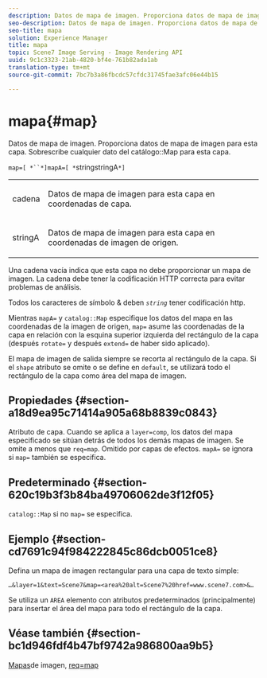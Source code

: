 ```yaml
---
description: Datos de mapa de imagen. Proporciona datos de mapa de imagen para esta capa. Sobrescribe cualquier dato del mapa del catálogo para esta capa.
seo-description: Datos de mapa de imagen. Proporciona datos de mapa de imagen para esta capa. Sobrescribe cualquier dato del mapa del catálogo para esta capa.
seo-title: mapa
solution: Experience Manager
title: mapa
topic: Scene7 Image Serving - Image Rendering API
uuid: 9c1c3323-21ab-4820-bf4e-761b82ada1ab
translation-type: tm+mt
source-git-commit: 7bc7b3a86fbcdc57cfdc31745fae3afc06e44b15

---
```



# mapa{#map}

Datos de mapa de imagen. Proporciona datos de mapa de imagen para esta capa. Sobrescribe cualquier dato del catálogo::Map para esta capa.

`map=[ *``*]mapA=[ *`stringstringA`*]`

<table id="simpletable_2E32B25D5F6246A18A8AF817903877ED"> 
 <tr class="strow"> 
  <td class="stentry"> <p><span class="codeph"> <span class="varname"> cadena</span></span> </p></td> 
  <td class="stentry"> <p>Datos de mapa de imagen para esta capa en coordenadas de capa. </p></td> 
 </tr> 
 <tr class="strow"> 
  <td class="stentry"> <p><span class="codeph"> <span class="varname"> stringA</span></span> </p></td> 
  <td class="stentry"> <p>Datos de mapa de imagen para esta capa en coordenadas de imagen de origen. </p></td> 
 </tr> 
</table>

Una cadena vacía indica que esta capa no debe proporcionar un mapa de imagen. La cadena debe tener la codificación HTTP correcta para evitar problemas de análisis.

Todos los caracteres de símbolo &amp; deben *`string`* tener codificación http.

Mientras `mapA=` y `catalog::Map` especifique los datos del mapa en las coordenadas de la imagen de origen, `map=` asume las coordenadas de la capa en relación con la esquina superior izquierda del rectángulo de la capa (después `rotate=` y después `extend=` de haber sido aplicado).

El mapa de imagen de salida siempre se recorta al rectángulo de la capa. Si el `shape` atributo se omite o se define en `default`, se utilizará todo el rectángulo de la capa como área del mapa de imagen.

## Propiedades {#section-a18d9ea95c71414a905a68b8839c0843}

Atributo de capa. Cuando se aplica a `layer=comp`, los datos del mapa especificado se sitúan detrás de todos los demás mapas de imagen. Se omite a menos que `req=map`. Omitido por capas de efectos. `mapA=` se ignora si `map=` también se especifica.

## Predeterminado {#section-620c19b3f3b84ba49706062de3f12f05}

`catalog::Map` si no `map=` se especifica.

## Ejemplo {#section-cd7691c94f984222845c86dcb0051ce8}

Defina un mapa de imagen rectangular para una capa de texto simple:

`…&layer=1&text=Scene7&map=<area%20alt=Scene7%20href=www.scene7.com>&…`

Se utiliza un `AREA` elemento con atributos predeterminados (principalmente) para insertar el área del mapa para todo el rectángulo de la capa.

## Véase también {#section-bc1d946fdf4b47bf9742a986800aa9b5}

[Mapas](../../../../../is-api/http-ref/image-serving-api-ref/c-http-protocol-reference/c-syntax-and-features/r-image-maps.md#reference-ff7d1bac2a064104b0c508a81316fdab)de imagen, [req=map](../../../../../is-api/http-ref/image-serving-api-ref/c-http-protocol-reference/c-command-reference/r-req/r-req.md#reference-907cdb4a97034db7ad94695f25552e76)
